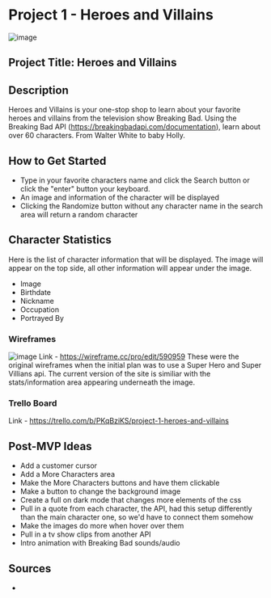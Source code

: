 # Project 1 - Heroes and Villains

![image](http://www.philnyjaycees.org/uploads/7/4/5/4/7454972/heroes-and-villains_orig.jpeg)

## Project Title: Heroes and Villains

## Description

Heroes and Villains is your one-stop shop to learn about your favorite heroes and villains from the television show Breaking Bad. Using the Breaking Bad API (https://breakingbadapi.com/documentation), learn about over 60 characters. From Walter White to baby Holly.

## How to Get Started

- Type in your favorite characters name and click the Search button or click the "enter" button your keyboard.
- An image and information of the character will be displayed
- Clicking the Randomize button without any character name in the search area will return a random character

## Character Statistics

Here is the list of character information that will be displayed. The image will appear on the top side, all other information will appear under the image.

- Image
- Birthdate
- Nickname
- Occupation
- Portrayed By

### Wireframes

![image](https://i.imgur.com/uwteaEk.png)
Link - https://wireframe.cc/pro/edit/590959
These were the original wireframes when the initial plan was to use a Super Hero and Super Villians api. The current version of the site is similiar with the stats/information area appearing underneath the image.

### Trello Board

Link - https://trello.com/b/PKqBziKS/project-1-heroes-and-villains

## Post-MVP Ideas

- Add a customer cursor
- Add a More Characters area
- Make the More Characters buttons and have them clickable
- Make a button to change the background image
- Create a full on dark mode that changes more elements of the css
- Pull in a quote from each character, the API, had this setup differently than the main character one, so we'd have to connect them somehow
- Make the images do more when hover over them
- Pull in a tv show clips from another API
- Intro animation with Breaking Bad sounds/audio

## Sources

-
